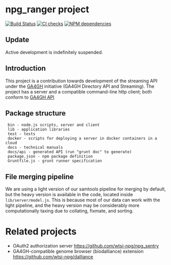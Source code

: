 # npg_ranger project

[![Build Status](https://travis-ci.org/wtsi-npg/npg_ranger.svg?branch=master)](https://travis-ci.org/wtsi-npg/npg_ranger)
[![CI checks](https://github.com/wtsi-npg/npg_ranger/actions/workflows/ci.yml/badge.svg)](https://github.com/wtsi-npg/npg_ranger/actions/workflows/ci.yml)
[![NPM dependencies](https://david-dm.org/wtsi-npg/npg_ranger.svg)](https://david-dm.org/wtsi-npg/npg_ranger)

## Update

Active development is indefinitely suspended.

## Introduction

This project is a contribution towards development of the streaming API under the
[GA4GH](http://ga4gh.org) initiative (GA4GH Directory API and Streaming). The project has
a server and a compatible command-line http client; both conform to [GA4GH API](https://github.com/samtools/hts-specs/blob/master/htsget.md)

## Package structure

```
 bin - node.js scripts, server and client
 lib - application libraries
 test - tests
 docker - scripts for deploying a server in docker containers in a cloud 
 docs - technical manuals
 docs/api - generated API (run "grunt doc" to generate)
 package.json - npm package definition
 Gruntfile.js - grunt runner specification
```

## File merging pipeline

We are using a light version of our samtools pipeline for merging by default, but the heavy version is available in the code, located inside `lib/server/model.js`.
This is because most of our data can work with the light pipeline, and the heavy version may be considerably more computationally taxing due to collating, fixmate, and sorting.

# Related projects

 - OAuth2 authorization server https://github.com/wtsi-npg/npg_sentry
 - GA4GH-compatible genome browser (biodalliance) extension https://github.com/wtsi-npg/dalliance
